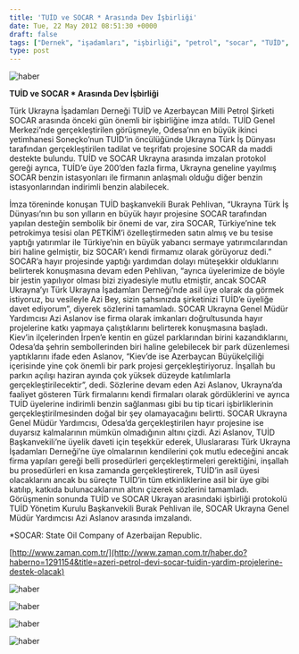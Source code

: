```yaml
---
title: 'TUİD ve SOCAR * Arasında Dev İşbirliği'
date: Tue, 22 May 2012 08:51:30 +0000
draft: false
tags: ["Dernek", "işadamları", "işbirliği", "petrol", "socar", "TUİD", "TUİD (Türk Ukrayna İşadamları Derneği)", "Ukrayna Türk toplumu"]
type: post
---
```


![haber](http://www.tuid.org.ua/images/haber/socar1.jpg)

**TUİD ve SOCAR \* Arasında Dev İşbirliği**

Türk Ukrayna İşadamları Derneği TUİD ve Azerbaycan Milli Petrol Şirketi SOCAR arasında önceki gün önemli bir işbirliğine imza atıldı. TUİD Genel Merkezi’nde gerçekleştirilen görüşmeyle, Odesa’nın en büyük ikinci yetimhanesi Soneçko’nun TUİD’in öncülüğünde Ukrayna Türk İş Dünyası tarafından gerçekleştirilen tadilat ve teşrifatı projesine SOCAR da maddi destekte bulundu. TUİD ve SOCAR Ukrayna arasında imzalan protokol gereği ayrıca, TUİD’e üye 200’den fazla firma, Ukrayna geneline yayılmış SOCAR benzin istasyonları ile firmanın anlaşmalı olduğu diğer benzin istasyonlarından indirimli benzin alabilecek.

İmza töreninde konuşan TUİD başkanvekili Burak Pehlivan, “Ukrayna Türk İş Dünyası’nın bu son yılların en büyük hayır projesine SOCAR tarafından yapılan desteğin sembolik bir önemi de var, zira SOCAR, Türkiye’nine tek petrokimya tesisi olan PETKİM’i özelleştirmeden satın almış ve bu tesise yaptığı yatırımlar ile Türkiye’nin en büyük yabancı sermaye yatırımcılarından biri haline gelmiştir, biz SOCAR’ı kendi firmamız olarak görüyoruz dedi.” SOCAR’a hayır projesinde yaptığı yardımdan dolayı müteşekkir olduklarını belirterek konuşmasına devam eden Pehlivan, “ayrıca üyelerimize de böyle bir jestin yapılıyor olması bizi ziyadesiyle mutlu etmiştir, ancak SOCAR Ukrayna’yı Türk Ukrayna İşadamları Derneği’nde asil üye olarak da görmek istiyoruz, bu vesileyle Azi Bey, sizin şahsınızda şirketinizi TUİD’e üyeliğe davet ediyorum”, diyerek sözlerini tamamladı.
SOCAR Ukrayna Genel Müdür Yardımcısı Azi Aslanov ise firma olarak imkanları doğrultusunda hayır projelerine katkı yapmaya çalıştıklarını belirterek konuşmasına başladı. Kiev’in ilçelerinden İrpen’e kentin en güzel parklarından birini kazandıklarını, Odesa’da şehrin sembollerinden biri haline gelebilecek bir park düzenlemesi yaptıklarını ifade eden Aslanov, “Kiev’de ise Azerbaycan Büyükelçiliği içerisinde yine çok önemli bir park projesi gerçekleştiriyoruz. İnşallah bu parkın açılışı haziran ayında çok yüksek düzeyde katılımlarla gerçekleştirilecektir”, dedi. Sözlerine devam eden Azi Aslanov, Ukrayna’da faaliyet gösteren Türk firmalarını kendi firmaları olarak gördüklerini ve ayrıca TUİD üyelerine indirimli benzin sağlanması gibi bu tip ticari işbirliklerinin gerçekleştirilmesinden doğal bir şey olamayacağını belirtti. SOCAR Ukrayna Genel Müdür Yardımcısı, Odesa’da gerçekleştirilen hayır projesine ise duyarsız kalmalarının mümkün olmadığının altını çizdi. Azi Aslanov, TUİD Başkanvekili’ne üyelik daveti için teşekkür ederek, Uluslararası Türk Ukrayna İşadamları Derneği’ne üye olmalarının kendilerini çok mutlu edeceğini ancak firma yapıları gereği belli prosedürleri gerçekleştirmeleri gerektiğini, inşallah bu prosedürleri en kısa zamanda gerçekleştirerek, TUİD’in asil üyesi olacaklarını ancak bu süreçte TUİD’in tüm etkinliklerine asil bir üye gibi katılıp, katkıda bulunacaklarının altını çizerek sözlerini tamamladı.
Görüşmenin sonunda TUİD ve SOCAR Ukrayan arasındaki işbirliği protokolü TUİD Yönetim Kurulu Başkanvekili Burak Pehlivan ile, SOCAR Ukrayna Genel Müdür Yardımcısı Azi Aslanov arasında imzalandı.

\*SOCAR: State Oil Company of Azerbaijan Republic.

[http://www.zaman.com.tr/](http://www.zaman.com.tr/haber.do?haberno=1291154&title=azeri-petrol-devi-socar-tuidin-yardim-projelerine-destek-olacak)


![haber](http://www.turkhaber.com.ua/images/haber/socar1.JPG)


![haber](http://www.turkhaber.com.ua/images/haber/socar2.JPG)

![haber](http://www.turkhaber.com.ua/images/haber/socar3.JPG)

![haber](http://www.turkhaber.com.ua/images/haber/socar4.JPG)
